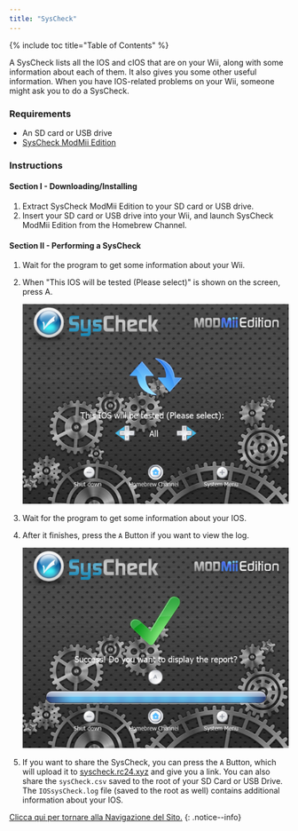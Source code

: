 ```yaml
---
title: "SysCheck"
---
```


{% include toc title="Table of Contents" %}

A SysCheck lists all the IOS and cIOS that are on your Wii, along with some information about each of them. It also gives you some other useful information. When you have IOS-related problems on your Wii, someone might ask you to do a SysCheck.

### Requirements

* An SD card or USB drive
* [SysCheck ModMii Edition](https://oscwii.org/library/app/SysCheckME)

### Instructions
#### Section I - Downloading/Installing

1. Extract SysCheck ModMii Edition to your SD card or USB drive.
1. Insert your SD card or USB drive into your Wii, and launch SysCheck ModMii Edition from the Homebrew Channel.

#### Section II - Performing a SysCheck

1. Wait for the program to get some information about your Wii.
1. When "This IOS will be tested (Please select)" is shown on the screen, press A.

    ![Choose IOS](/images/homebrew/syscheck/syscheck_chooseios.png)

1. Wait for the program to get some information about your IOS.
1. After it finishes, press the `A` Button if you want to view the log.

    ![Completed](/images/homebrew/syscheck/syscheck_success.png)

1. If you want to share the SysCheck, you can press the `A` Button, which will upload it to [syscheck.rc24.xyz](http://syscheck.rc24.xyz/) and give you a link. You can also share the `sysCheck.csv` saved to the root of your SD Card or USB Drive. The `IOSsysCheck.log` file (saved to the root as well) contains additional information about your IOS.

[Clicca qui per tornare alla Navigazione del Sito.](navigazione-sito)
{: .notice--info}
